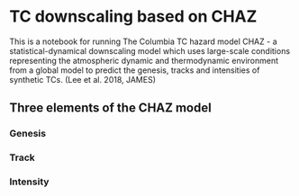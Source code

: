 # TC downscaling based on CHAZ
This is a notebook for running The Columbia TC hazard model CHAZ - a statistical-dynamical downscaling model which uses large-scale conditions representing the atmospheric dynamic and thermodynamic environment from a global model to predict the genesis, tracks and intensities of synthetic TCs. (Lee et al. 2018, JAMES)

## Three elements of the CHAZ model
### Genesis
### Track
### Intensity
